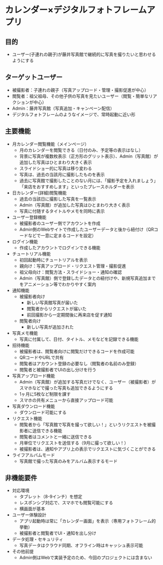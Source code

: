 # カレンダー×デジタルフォトフレームアプリ
## 目的
- ユーザー(子連れの親子)が藤井写真館で継続的に写真を撮りたいと思わせるようにする
## ターゲットユーザー
- 被撮影者：子連れの親子（写真アップロード・管理・撮影促進が中心）
- 閲覧者：祖父祖母、その他子供の写真を見たいユーザー（閲覧・簡単なリアクションが中心）
- Admin：藤井写真館（写真追加・キャンペーン配信）
- デジタルフォトフレームのようなイメージで、常時起動に近い形
## 主要機能
- 月カレンダー閲覧機能（メインページ）
  - 月のカレンダーを閲覧できる（日付のみ、予定等の表示はなし）
  - 背景に写真が複数枚表示（正方形のグリット表示）、Admin（写真館）が追加した写真はひとまわり大きく表示
  - スライドショー的に写真は移り変わる
  - 写真は、過去の当該月に撮影したものを表示
  - 過去に写真館で撮影したことのない月には、「撮影予定を入れましょう」「来店をおすすめします」といったプレースホルダーを表示
- 日カレンダー(詳細)閲覧機能
  - 過去の当該日に撮影した写真を一覧表示
  - Admin（写真館）が追加した写真はひとまわり大きく表示
  - 写真に付随するタイトルやメモを同時に表示
- ユーザー登録機能
  - 被撮影者のユーザー側でアカウントを作成
  - Admin側のWebサイトで作成したユーザーデータと後から紐付け（QRコードなどで一意に定まるコードを設定）
- ログイン機能
  - 作成したアカウントでログインできる機能
- チュートリアル機能  
  - 初回起動時にチュートリアルを表示  
  - 親向け：写真アップロード・リクエスト管理・撮影促進  
  - 祖父母向け：閲覧方法・スライドショー・通知の確認  
  - Admin（写真館）側で登録したデータとの紐付けや、新規写真追加までをアニメーション等でわかりやすく案内
- 通知機能  
  - 被撮影者向け  
    - 新しい写真館写真が届いた  
    - 閲覧者からリクエストが届いた  
    - 前回撮影から一定期間後に再来店を促す通知  
  - 閲覧者向け  
    - 新しい写真が追加された  
- 写真メモ機能
  - 写真に付属して、日付、タイトル、メモなどを記録できる機能
- 招待機能
  - 被撮影者は、閲覧者向けに閲覧だけできるコードを作成可能
  - QRコードやURLで共有
  - 閲覧者はアカウント登録の必要なし（閲覧者の名前のみ登録）
  - 閲覧者と被撮影者でUIの出し分けを行う
- 写真アップロード機能
  - Admin（写真館）が追加する写真だけでなく、ユーザー（被撮影者）がスマホなどで撮った写真も追加できるようにする
  - 1ヶ月に5枚など制限を課す
  - スマホの共有メニューから直接アップロード可能
- 写真ダウンロード機能
  - ダウンロード可能にする
- リクエスト機能
  - 閲覧者から「写真館で写真を撮って欲しい！」というリクエストを被撮影者に送信できる機能
  - 閲覧者はコメントと一緒に送信できる
  - 月単位でリクエストを送信する（9月に撮って欲しい！）
  - 被撮影者は、通知やアプリ上の表示でリクエストに気づくことができる
- ライフアルバムモード
  - 写真館で撮った写真のみをアルバム表示するモード
## 非機能要件
- 対応環境
  - タブレット（8-9インチ）を想定
  - レスポンシブ対応で、スマホでも閲覧可能にする
  - 横画面が基本
- ユーザー体験設計  
  - アプリ起動時は常に「カレンダー画面」を表示（専用フォトフレーム的挙動）  
  - 被撮影者と閲覧者でUI・通知を出し分け
- データ処理・セキュリティ  
  - 写真データはクラウド同期、オフライン時はキャッシュ表示可能
- その他前提
  - Admin側はWebで実装予定のため、今回のプロジェクトには含まない